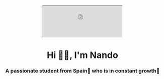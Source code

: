 <div id="header" align="center">
    <iframe width="250" height = "100"
        src="https://giphy.com/embed/VJxNm7zrm3K4E.gif">
    </iframe>
    <h1 align="center">Hi 👋🏼, I'm Nando</h1>
    <h3 align="center">A passionate student from Spain🥘 who is in constant growth🌱</h3>
</div>
